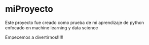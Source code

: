 # miProyecto
Este proyecto fue creado como prueba de mi aprendizaje de python enfocado en machine learning y data science

Empecemos a divertirnos!!!!!
